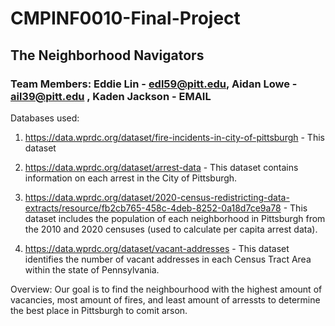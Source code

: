# CMPINF0010-Final-Project
## The Neighborhood Navigators
### Team Members: Eddie Lin - edl59@pitt.edu, Aidan Lowe - ail39@pitt.edu , Kaden Jackson - EMAIL
Databases used:
1. https://data.wprdc.org/dataset/fire-incidents-in-city-of-pittsburgh - This dataset

2. https://data.wprdc.org/dataset/arrest-data - This dataset contains information on each arrest in the City of Pittsburgh.
   
3. https://data.wprdc.org/dataset/2020-census-redistricting-data-extracts/resource/fb2cb765-458c-4deb-8252-0a18d7ce9a78 - This dataset includes the population of each neighborhood in Pittsburgh from the 2010 and 2020 censuses (used to calculate per capita arrest data).

4. https://data.wprdc.org/dataset/vacant-addresses - This dataset identifies the number of vacant addresses in each Census Tract Area within the state of Pennsylvania.

Overview: Our goal is to find the neighbourhood with the highest amount of vacancies, most amount of fires, and least amount of arressts to determine the best place in Pittsburgh to comit arson.
